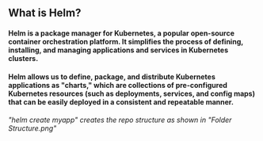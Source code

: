## What is Helm?

#### Helm is a package manager for Kubernetes, a popular open-source container orchestration platform. It simplifies the process of defining, installing, and managing applications and services in Kubernetes clusters.

#### Helm allows us to define, package, and distribute Kubernetes applications as "charts," which are collections of pre-configured Kubernetes resources (such as deployments, services, and config maps) that can be easily deployed in a consistent and repeatable manner.

###### "helm create myapp" creates the repo structure as shown in "Folder Structure.png"
